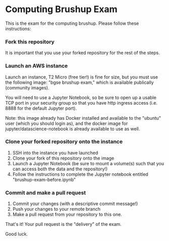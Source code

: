 # Computing Brushup Exam

This is the exam for the computing brushup. Please follow these instructions:

### Fork this repository

It is important that you use your forked repository for the rest of the steps.

### Launch an AWS instance

Launch an instance, T2 Micro (free tier!) is fine for size, but you must use the following image: "bgse brushup exam," which is available publically (community images).

You will need to use a Jupyter Notebook, so be sure to open up a usable TCP port in your security group so that you have http ingress access (i.e. 8888 for the default Jupyter port).

Note: this image already has Docker installed and available to the "ubuntu" user (which you should login as), and the docker image for jupyter/datascience-notebook is already available to use as well.

### Clone your forked repository onto the instance

1. SSH into the instance you have launched
2. Clone your fork of this repository onto the image
3. Launch a Jupyter Notebook (be sure to mount a volume(s) such that you can access both the data and the repository!)
4. Follow the instructions to complete the Jupyter notebook entitled "brushup-exam-before.ipynb"

### Commit and make a pull request

1. Commit your changes (with a descriptive commit message!)
2. Push your changes to your remote branch
3. Make a pull request from your repository to this one.

That's it! Your pull request is the "delivery" of the exam.

Good luck.
